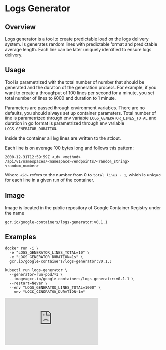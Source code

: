 # Logs Generator

## Overview

Logs generator is a tool to create predictable load on the logs delivery system.
Is generates random lines with predictable format and predictable average length.
Each line can be later uniquely identified to ensure logs delivery.

## Usage

Tool is parametrized with the total number of number that should be generated and the duration of
the generation process. For example, if you want to create a throughput of 100 lines per second
for a minute, you set total number of lines to 6000 and duration to 1 minute.

Parameters are passed through environment variables. There are no defaults, you should always 
set up container parameters. Total number of line is parametrized through env variable
`LOGS_GENERATOR_LINES_TOTAL` and duration in go format is parametrized through env variable
`LOGS_GENERATOR_DURATION`.

Inside the container all log lines are written to the stdout.

Each line is on average 100 bytes long and follows this pattern:

```
2000-12-31T12:59:59Z <id> <method> /api/v1/namespaces/<namespace>/endpoints/<random_string> <random_number>
```

Where `<id>` refers to the number from 0 to `total_lines - 1`, which is unique for each
line in a given run of the container.

## Image

Image is located in the public repository of Google Container Registry under the name

```
gcr.io/google-containers/logs-generator:v0.1.1
```

## Examples

```
docker run -i \
  -e "LOGS_GENERATOR_LINES_TOTAL=10" \
  -e "LOGS_GENERATOR_DURATION=1s" \
  gcr.io/google-containers/logs-generator:v0.1.1
```

```
kubectl run logs-generator \
  --generator=run-pod/v1 \
  --image=gcr.io/google-containers/logs-generator:v0.1.1 \
  --restart=Never \
  --env "LOGS_GENERATOR_LINES_TOTAL=1000" \
  --env "LOGS_GENERATOR_DURATION=1m"
```

[![Analytics](https://kubernetes-site.appspot.com/UA-36037335-10/GitHub/test/images/logs-generator/README.md?pixel)]()
